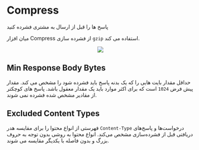 # Compress

پاسخ ها را قبل از ارسال به مشتری فشرده کنید

میان افزار Compress از فشرده سازی `gzip` استفاده می کند.

<p align="center"><img src="/doc/assets/img/middlewares/compress.png" /></p>

## Min Response Body Bytes

حداقل مقدار بایت هایی را که یک بدنه پاسخ باید فشرده شود را مشخص می کند. مقدار پیش فرض `1024` است که برای اکثر موارد باید یک مقدار معقول باشد. پاسخ های کوچکتر از مقادیر مشخص شده فشرده نمی شوند.

## Excluded Content Types

فهرستی از انواع محتوا را برای مقایسه هدر `Content-Type` درخواست‌ها و پاسخ‌های دریافتی قبل از فشرده‌سازی مشخص می‌کند. انواع محتوا به روشی بدون توجه به حروف بزرگ و بدون فاصله با یکدیگر مقایسه می شوند.

